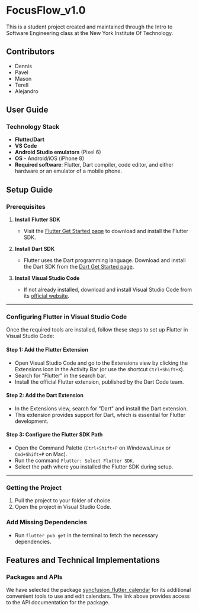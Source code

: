 # FocusFlow_v1.0

This is a student project created and maintained through the Intro to Software Engineering class at the New York Institute Of Technology.

## Contributors

- Dennis
- Pavel
- Mason
- Terell
- Alejandro

## User Guide

### Technology Stack

- **Flutter/Dart**
- **VS Code**
- **Android Studio emulators** (Pixel 6)
- **OS** - Android/iOS (iPhone 8)
- **Required software**: Flutter, Dart compiler, code editor, and either hardware or an emulator of a mobile phone.

## Setup Guide

### Prerequisites

1. **Install Flutter SDK**  
   - Visit the [Flutter Get Started page](https://flutter.dev/docs/get-started/install) to download and install the Flutter SDK.  

2. **Install Dart SDK**  
   - Flutter uses the Dart programming language. Download and install the Dart SDK from the [Dart Get Started page](https://dart.dev/get-dart).  

3. **Install Visual Studio Code**  
   - If not already installed, download and install Visual Studio Code from its [official website](https://code.visualstudio.com/).

---

### Configuring Flutter in Visual Studio Code  

Once the required tools are installed, follow these steps to set up Flutter in Visual Studio Code:

#### Step 1: Add the Flutter Extension  
- Open Visual Studio Code and go to the Extensions view by clicking the Extensions icon in the Activity Bar (or use the shortcut `Ctrl+Shift+X`).  
- Search for "Flutter" in the search bar.  
- Install the official Flutter extension, published by the Dart Code team.

#### Step 2: Add the Dart Extension  
- In the Extensions view, search for "Dart" and install the Dart extension.  
- This extension provides support for Dart, which is essential for Flutter development.

#### Step 3: Configure the Flutter SDK Path  
- Open the Command Palette (`Ctrl+Shift+P` on Windows/Linux or `Cmd+Shift+P` on Mac).  
- Run the command `Flutter: Select Flutter SDK`.  
- Select the path where you installed the Flutter SDK during setup.

---

### Getting the Project

1. Pull the project to your folder of choice.
2. Open the project in Visual Studio Code.

### Add Missing Dependencies

- Run `flutter pub get` in the terminal to fetch the necessary dependencies.

## Features and Technical Implementations

### Packages and APIs

We have selected the package [syncfusion_flutter_calendar](https://pub.dev/packages/syncfusion_flutter_calendar) for its additional convenient tools to use and edit calendars. The link above provides access to the API documentation for the package.

